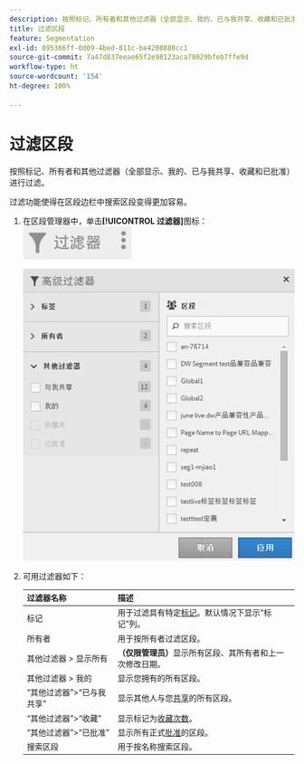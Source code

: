 ```yaml
---
description: 按照标记、所有者和其他过滤器（全部显示、我的、已与我共享、收藏和已批准）进行过滤。
title: 过滤区段
feature: Segmentation
exl-id: 895366ff-0d09-4bed-811c-be4208880cc1
source-git-commit: 7a47d837eeae65f2e98123aca78029bfeb7ffe9d
workflow-type: ht
source-wordcount: '154'
ht-degree: 100%

---
```


# 过滤区段

按照标记、所有者和其他过滤器（全部显示、我的、已与我共享、收藏和已批准）进行过滤。

过滤功能使得在区段边栏中搜索区段变得更加容易。

1. 在区段管理器中，单击&#x200B;**[!UICONTROL 过滤器]**&#x200B;图标：![](assets/filter_icon.png)

   ![](assets/filtering.png)

1. 可用过滤器如下：

   | 过滤器名称 | 描述 |
   |---|---|
   | 标记 | 用于过滤具有特定[标记](/help/components/segmentation/segmentation-workflow/seg-tag.md)。默认情况下显示“标记”列。 |
   | 所有者 | 用于按所有者过滤区段。 |
   | 其他过滤器 > 显示所有 | **（仅限管理员）**&#x200B;显示所有区段、其所有者和上一次修改日期。 |
   | 其他过滤器 > 我的 | 显示您拥有的所有区段。 |
   | “其他过滤器”>“已与我共享” | 显示其他人与您[共享](/help/components/segmentation/segmentation-workflow/t-seg-share.md)的所有区段。 |
   | “其他过滤器”>“收藏” | 显示标记为[收藏次数](/help/components/segmentation/segmentation-workflow/t-seg-favorite.md)。 |
   | “其他过滤器”>“已批准” | 显示所有正式[批准](/help/components/segmentation/segmentation-workflow/seg-approve.md)的区段。 |
   | 搜索区段 | 用于按名称搜索区段。 |
